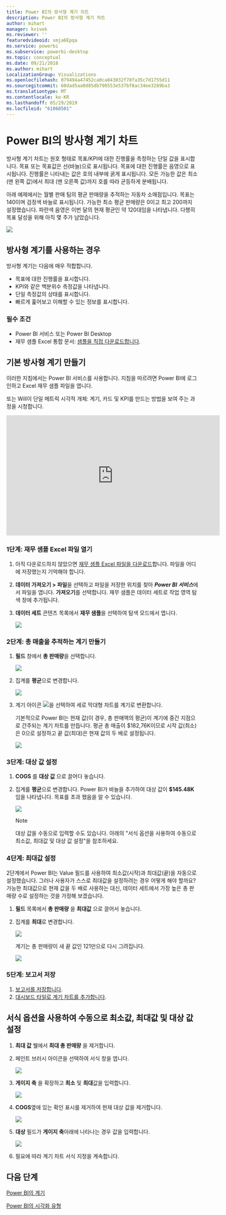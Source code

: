 ```yaml
---
title: Power BI의 방사형 계기 차트
description: Power BI의 방사형 계기 차트
author: mihart
manager: kvivek
ms.reviewer: ''
featuredvideoid: xmja6Epqa
ms.service: powerbi
ms.subservice: powerbi-desktop
ms.topic: conceptual
ms.date: 09/21/2018
ms.author: mihart
LocalizationGroup: Visualizations
ms.openlocfilehash: 079494a47452ca0ca043032f78fa35c7d1755d11
ms.sourcegitcommit: 60dad5aa0d85db790553e537bf8ac34ee3289ba3
ms.translationtype: MT
ms.contentlocale: ko-KR
ms.lasthandoff: 05/29/2019
ms.locfileid: "61068501"
---
```

# <a name="radial-gauge-charts-in-power-bi"></a>Power BI의 방사형 계기 차트
방사형 계기 차트는 원호 형태로 목표/KPI에 대한 진행률을 측정하는 단일 값을 표시합니다.  목표 또는 목표값은 선(바늘)으로 표시됩니다. 목표에 대한 진행률은 음영으로 표시됩니다.  진행률은 나타내는 값은 호의 내부에 굵게 표시됩니다. 모든 가능한 값은 최소(맨 왼쪽 값)에서 최대 (맨 오른쪽 값)까지 호를 따라 균등하게 분배됩니다.

아래 예제에서는 월별 판매 팀의 평균 판매량을 추적하는 자동차 소매점입니다. 목표는 140이며 검정색 바늘로 표시됩니다.  가능한 최소 평균 판매량은 0이고 최고 200까지 설정했습니다.  파란색 음영은 이번 달의 현재 평균인 약 120대임을 나타냅니다. 다행히 목표 달성을 위해 아직 몇 주가 남았습니다.

![](media/power-bi-visualization-radial-gauge-charts/gauge_m.png)

## <a name="when-to-use-a-radial-gauge"></a>방사형 계기를 사용하는 경우
방사형 계기는 다음에 매우 적합합니다.

* 목표에 대한 진행률을 표시합니다.
* KPI와 같은 백분위수 측정값을 나타냅니다.
* 단일 측정값의 상태를 표시합니다.
* 빠르게 훑어보고 이해할 수 있는 정보를 표시합니다.

### <a name="prerequisites"></a>필수 조건
 - Power BI 서비스 또는 Power BI Desktop
 - 재무 샘플 Excel 통합 문서: [샘플을 직접 다운로드합니다](http://go.microsoft.com/fwlink/?LinkID=521962).

## <a name="create-a-basic-radial-gauge"></a>기본 방사형 계기 만들기
이러한 지침에서는 Power BI 서비스를 사용합니다. 지침을 따르려면 Power BI에 로그인하고 Excel 재무 샘플 파일을 엽니다.  

또는 Will이 단일 메트릭 시각적 개체: 계기, 카드 및 KPI를 만드는 방법을 보여 주는 과정을 시청합니다.

<iframe width="560" height="315" src="https://www.youtube.com/embed/xmja6EpqaO0?list=PL1N57mwBHtN0JFoKSR0n-tBkUJHeMP2cP" frameborder="0" allowfullscreen></iframe>

### <a name="step-1-open-the-financial-sample-excel-file"></a>1단계: 재무 샘플 Excel 파일 열기
1. 아직 다운로드하지 않았으면 [재무 샘플 Excel 파일을 다운로드](../sample-financial-download.md)합니다. 파일을 어디에 저장했는지 기억해야 합니다.

2. **데이터 가져오기 \> 파일**을 선택하고 파일을 저장한 위치를 찾아 ***Power BI 서비스***에서 파일을 엽니다. **가져오기**를 선택합니다. 재무 샘플은 데이터 세트로 작업 영역 탐색 창에 추가됩니다.

3. **데이터 세트** 콘텐츠 목록에서 **재무 샘플**을 선택하여 탐색 모드에서 엽니다.

    ![](media/power-bi-visualization-radial-gauge-charts/power-bi-dataset.png)

### <a name="step-2-create-a-gauge-to-track-gross-sales"></a>2단계: 총 매출을 추적하는 계기 만들기
1. **필드** 창에서 **총 판매량**을 선택합니다.
   
   ![](media/power-bi-visualization-radial-gauge-charts/grosssalesvalue_new.png)
2. 집계를 **평균**으로 변경합니다.
   
   ![](media/power-bi-visualization-radial-gauge-charts/changetoaverage_new.png)
3. 계기 아이콘 ![](media/power-bi-visualization-radial-gauge-charts/gaugeicon_new.png)을 선택하여 세로 막대형 차트를 계기로 변환합니다.
   
   기본적으로 Power BI는 현재 값(이 경우, 총 판매액의 평균)이 계기에 중간 지점으로 간주되는 계기 차트를 만듭니다. 평균 총 매출이 $182,76K이므로 시작 값(최소)은 0으로 설정하고 끝 값(최대)은 현재 값의 두 배로 설정됩니다.
   
   ![](media/power-bi-visualization-radial-gauge-charts/gauge_no_target.png)

### <a name="step-3-set-a-target-value"></a>3단계: 대상 값 설정
1. **COGS** 를 **대상 값** 으로 끌어다 놓습니다.
2. 집계를 **평균**으로 변경합니다.
   Power BI가 바늘을 추가하여 대상 값이 **$145.48K**임을 나타냅니다. 목표를 초과 했음을 알 수 있습니다.
   
   ![](media/power-bi-visualization-radial-gauge-charts/gaugeinprogress_new.png)
   
   > [!NOTE]
   > 대상 값을 수동으로 입력할 수도 있습니다.  아래의 "서식 옵션을 사용하여 수동으로 최소값, 최대값 및 대상 값 설정"을 참조하세요.
   > 
   > 

### <a name="step-4-set-a-maximum-value"></a>4단계: 최대값 설정
2단계에서 Power BI는 Value 필드를 사용하여 최소값(시작)과 최대값(끝)을 자동으로 설정했습니다.  그러나 사용자가 스스로 최대값을 설정하려는 경우 어떻게 해야 할까요?  가능한 최대값으로 현재 값을 두 배로 사용하는 대신, 데이터 세트에서 가장 높은 총 판매량 수로 설정하는 것을 가정해 보겠습니다. 

1. **필드** 목록에서 **총 판매량** 을 **최대값** 으로 끌어서 놓습니다.
2. 집계를 **최대**로 변경합니다.
   
   ![](media/power-bi-visualization-radial-gauge-charts/setmaximum_new.png)
   
   계기는 총 판매량이 새 끝 값인 121만으로 다시 그려집니다.
   
   ![](media/power-bi-visualization-radial-gauge-charts/power-bi-final-gauge.png)

### <a name="step-5-save-your-report"></a>5단계: 보고서 저장
1. [보고서를 저장합니다](../service-report-save.md).
2. [대시보드 타일로 계기 차트를 추가합니다](../service-dashboard-pin-tile-from-report.md). 

## <a name="use-formatting-options-to-manually-set-minimum-maximum-and-target-values"></a>서식 옵션을 사용하여 수동으로 최소값, 최대값 및 대상 값 설정
1. **최대 값** 웰에서 **최대 총 판매량** 을 제거합니다.
2. 페인트 브러시 아이콘을 선택하여 서식 창을 엽니다.
   
   ![](media/power-bi-visualization-radial-gauge-charts/power-bi-roller.png)
3. **게이지 축** 을 확장하고 **최소** 및 **최대**값을 입력합니다.
   
    ![](media/power-bi-visualization-radial-gauge-charts/power-bi-gauge-axis.png)
4. **COGS**옆에 있는 확인 표시를 제거하여 현재 대상 값을 제거합니다.
   
    ![](media/power-bi-visualization-radial-gauge-charts/pbi_remove_target.png)
5. **대상** 필드가 **게이지 축**아래에 나타나는 경우 값을 입력합니다.
   
    ![](media/power-bi-visualization-radial-gauge-charts/power-bi-gauge-target.png)
6. 필요에 따라 계기 차트 서식 지정을 계속합니다.

## <a name="next-step"></a>다음 단계

[Power BI의 계기](power-bi-visualization-kpi.md)

[Power BI의 시각화 유형](power-bi-visualization-types-for-reports-and-q-and-a.md)
